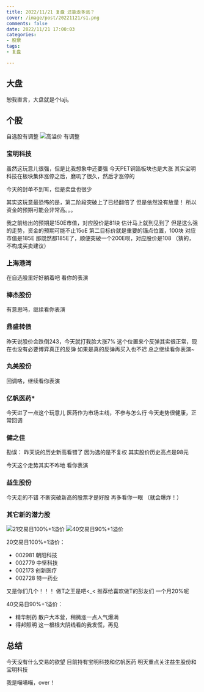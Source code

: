 ```yaml
---
title: 2022/11/21 复盘 还能走多远？
cover: /image/post/20221121/s1.png
comments: false
date: 2022/11/21 17:00:03
categories:
- 股票
tags:
- 复盘

---
```


## **大盘**

恕我直言，大盘就是个laji。

<!-- more -->

## **个股**

自选股有调整
![高溢价 有调整](/image/post/20221121/s2.png)

### **宝明科技**

虽然这玩意儿很强，但是比我想象中还要强
今天PET铜箔板块也是大涨
其实宝明科技在板块集体涨停之后，磨叽了很久，然后才涨停的

今天的封单不到1E，但是卖盘也很少

其实这玩意最恐怖的是，第二阶段突破上了已经翻倍了
但是依然没有放量！
所以资金的预期可能会非常高。。。

我之前给出的预期是150E市值，对应股价是81块
估计马上就到见到了
但是这么强的走势，资金的预期可能不止15oE
第二目标价就是重要的锚点位置，100块
对应市值是185E
那既然都185E了，顺便突破一个200E呗，对应股价是108
（猜的，不构成买卖建议）

### **上海港湾**

在自选股里好好躺着吧
看你的表演

### **棒杰股份**

有意思吗，继续看你表演

### **鼎盛转债**

昨天说股价会跌倒243，今天就打我脸大涨7%
这个位置来个反弹其实很正常，现在也没有必要博弈真正的反弹
如果是真的反弹再买入也不迟
总之继续看你表演~

### **丸美股份**

回调咯，继续看你表演

### **亿帆医药***

今天进了一点这个玩意儿
医药作为市场主线，不参与怎么行
今天走势很健康，正常回调

### **健之佳**

勘误：
昨天说的历史新高看错了
因为选的是不复权
其实股价历史高点是98元

今天这个走势其实不咋地
看你表演

### **益生股份**

今天走的不错
不断突破新高的股票才是好股
再多看你一眼
（就会爆炸！）

### **其它新的潜力股**

![21交易日100%+1溢价](/image/post/20221121/s3.png)
![40交易日90%+1溢价](/image/post/20221121/s4.png)

20交易日100%+1溢价：

- 002981 朝阳科技
- 002779 中坚科技
- 002173 创新医疗
- 002728 特一药业

又是你们几个！！！
做T之王是吧<_<
推荐给喜欢做T的彭友们
一个月20%呢

40交易日90%+1溢价：

- 精华制药 散户大本营，稍微涨一点人气爆满
- 得邦照明 这一根根大阴线看的我发慌，再见

## **总结**

今天没有什么交易的欲望
目前持有宝明科技和亿帆医药
明天重点关注益生股份和宝明科技

我是喵喵喵，over！
